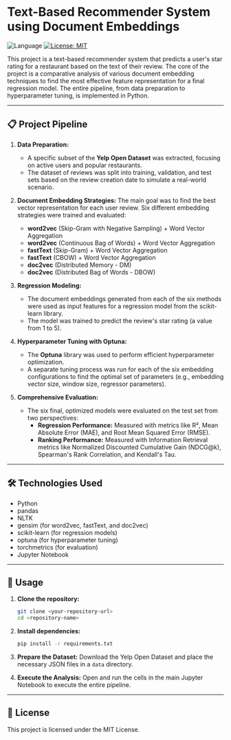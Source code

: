 # Text-Based Recommender System using Document Embeddings

![Language](https://img.shields.io/badge/language-Python-blue.svg)
[![License: MIT](https://img.shields.io/badge/License-MIT-yellow.svg)](https://opensource.org/licenses/MIT)

This project is a text-based recommender system that predicts a user's star rating for a restaurant based on the text of their review. The core of the project is a comparative analysis of various document embedding techniques to find the most effective feature representation for a final regression model. The entire pipeline, from data preparation to hyperparameter tuning, is implemented in Python.

---

## 📋 Project Pipeline

1.  **Data Preparation:**
    * A specific subset of the **Yelp Open Dataset** was extracted, focusing on active users and popular restaurants.
    * The dataset of reviews was split into training, validation, and test sets based on the review creation date to simulate a real-world scenario.

2.  **Document Embedding Strategies:**
    The main goal was to find the best vector representation for each user review. Six different embedding strategies were trained and evaluated:
    * **word2vec** (Skip-Gram with Negative Sampling) + Word Vector Aggregation
    * **word2vec** (Continuous Bag of Words) + Word Vector Aggregation
    * **fastText** (Skip-Gram) + Word Vector Aggregation
    * **fastText** (CBOW) + Word Vector Aggregation
    * **doc2vec** (Distributed Memory - DM)
    * **doc2vec** (Distributed Bag of Words - DBOW)

3.  **Regression Modeling:**
    * The document embeddings generated from each of the six methods were used as input features for a regression model from the scikit-learn library.
    * The model was trained to predict the review's star rating (a value from 1 to 5).

4.  **Hyperparameter Tuning with Optuna:**
    * The **Optuna** library was used to perform efficient hyperparameter optimization.
    * A separate tuning process was run for each of the six embedding configurations to find the optimal set of parameters (e.g., embedding vector size, window size, regressor parameters).

5.  **Comprehensive Evaluation:**
    * The six final, optimized models were evaluated on the test set from two perspectives:
        * **Regression Performance:** Measured with metrics like R², Mean Absolute Error (MAE), and Root Mean Squared Error (RMSE).
        * **Ranking Performance:** Measured with Information Retrieval metrics like Normalized Discounted Cumulative Gain (NDCG@k), Spearman's Rank Correlation, and Kendall's Tau.

---

## 🛠️ Technologies Used

* Python
* pandas
* NLTK
* gensim (for word2vec, fastText, and doc2vec)
* scikit-learn (for regression models)
* optuna (for hyperparameter tuning)
* torchmetrics (for evaluation)
* Jupyter Notebook

---

## 🚀 Usage

1.  **Clone the repository:**
    ```bash
    git clone <your-repository-url>
    cd <repository-name>
    ```
2.  **Install dependencies:**
    ```bash
    pip install -r requirements.txt
    ```
3.  **Prepare the Dataset:**
    Download the Yelp Open Dataset and place the necessary JSON files in a `data` directory.

4.  **Execute the Analysis:**
    Open and run the cells in the main Jupyter Notebook to execute the entire pipeline.

---

## 📄 License
This project is licensed under the MIT License.